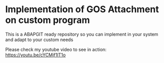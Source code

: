 # Implementation of GOS Attachment on custom program

This is a ABAPGIT ready repository so you can implement in your system and adapt to your custom needs

Please check my youtube video to see in action:
https://youtu.be/cYCMjf1lT1o

